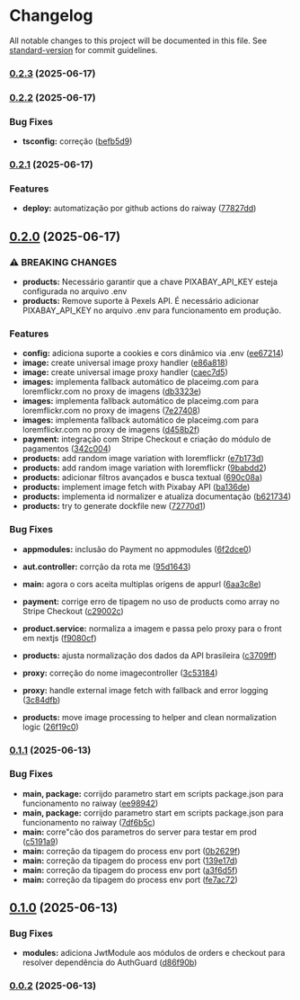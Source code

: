 # Changelog

All notable changes to this project will be documented in this file. See [standard-version](https://github.com/conventional-changelog/standard-version) for commit guidelines.

### [0.2.3](https://github.com/4snt/backend-in8-nest/compare/v0.2.2...v0.2.3) (2025-06-17)

### [0.2.2](https://github.com/4snt/backend-in8-nest/compare/v0.2.1...v0.2.2) (2025-06-17)


### Bug Fixes

* **tsconfig:** correção ([befb5d9](https://github.com/4snt/backend-in8-nest/commit/befb5d963c5b26b2a4fdfdca9029fe65518ad4c9))

### [0.2.1](https://github.com/4snt/backend-in8-nest/compare/v0.2.0...v0.2.1) (2025-06-17)


### Features

* **deploy:** automatização por github actions do raiway ([77827dd](https://github.com/4snt/backend-in8-nest/commit/77827dddef206ee87135eb634049da27d8e03b7a))

## [0.2.0](https://github.com/4snt/backend-in8-nest/compare/v0.1.1...v0.2.0) (2025-06-17)


### ⚠ BREAKING CHANGES

* **products:** Necessário garantir que a chave PIXABAY_API_KEY esteja configurada no arquivo .env
* **products:** Remove suporte à Pexels API. É necessário adicionar PIXABAY_API_KEY no arquivo .env para funcionamento em produção.

### Features

* **config:** adiciona suporte a cookies e cors dinâmico via .env ([ee67214](https://github.com/4snt/backend-in8-nest/commit/ee67214190dc185ae5f20996f1afeb892b5661a2))
* **image:** create universal image proxy handler ([e86a818](https://github.com/4snt/backend-in8-nest/commit/e86a8189752297afcdc2c6346839c6176f2db8b6))
* **image:** create universal image proxy handler ([caec7d5](https://github.com/4snt/backend-in8-nest/commit/caec7d5a1a8bd811965cf9407607c4096693c484))
* **images:** implementa fallback automático de placeimg.com para loremflickr.com no proxy de imagens ([db3323e](https://github.com/4snt/backend-in8-nest/commit/db3323edc146d54eaaa4033e113b3a1737c1117a))
* **images:** implementa fallback automático de placeimg.com para loremflickr.com no proxy de imagens ([7e27408](https://github.com/4snt/backend-in8-nest/commit/7e2740894b53b1918159a33699ef230e1299f835))
* **images:** implementa fallback automático de placeimg.com para loremflickr.com no proxy de imagens ([d458b2f](https://github.com/4snt/backend-in8-nest/commit/d458b2ffe9b01498ccb03251d087e08e7db4a0a8))
* **payment:** integração com Stripe Checkout e criação do módulo de pagamentos ([342c004](https://github.com/4snt/backend-in8-nest/commit/342c004729c0e381ae8ddeee01c3db5056168370))
* **products:** add random image variation with loremflickr ([e7b173d](https://github.com/4snt/backend-in8-nest/commit/e7b173df36b1c8e51d22d190c16b986af3b6c049))
* **products:** add random image variation with loremflickr ([9babdd2](https://github.com/4snt/backend-in8-nest/commit/9babdd2e1be9c818efd9b8a6d23ba15fd98ad3ef))
* **products:** adicionar filtros avançados e busca textual ([690c08a](https://github.com/4snt/backend-in8-nest/commit/690c08a1b44817eb22a70e2c3aa404d8030c26db))
* **products:** implement image fetch with Pixabay API ([ba136de](https://github.com/4snt/backend-in8-nest/commit/ba136dee2c4ba26341eac13c651858c5f0f624ce))
* **products:** implementa id normalizer e atualiza documentação ([b621734](https://github.com/4snt/backend-in8-nest/commit/b621734cc64b8b97b564348406f8d82d9260a69d))
* **products:** try to generate dockfile new ([72770d1](https://github.com/4snt/backend-in8-nest/commit/72770d1adc971c8ff54d1ff3f770f74143de558a))


### Bug Fixes

* **appmodules:** inclusão do Payment no appmodules ([6f2dce0](https://github.com/4snt/backend-in8-nest/commit/6f2dce09d89206f8e98b0c838bdd9a3c225fdbf2))
* **aut.controller:** corrção da rota me ([95d1643](https://github.com/4snt/backend-in8-nest/commit/95d16430fccffbbcd49f3c57b8a716884abecc59))
* **main:** agora o cors aceita multiplas origens de appurl ([6aa3c8e](https://github.com/4snt/backend-in8-nest/commit/6aa3c8e5f944fe4864a6c9e77cd8cb7e8b1587f0))
* **payment:** corrige erro de tipagem no uso de products como array no Stripe Checkout ([c29002c](https://github.com/4snt/backend-in8-nest/commit/c29002c7b4918140a0f9fbae16f8b0aad014c069))
* **product.service:** normaliza a imagem e passa pelo proxy para o front em nextjs ([f9080cf](https://github.com/4snt/backend-in8-nest/commit/f9080cf2454a1f6d2d95f45845401169b7bd57e7))
* **products:** ajusta normalização dos dados da API brasileira ([c3709ff](https://github.com/4snt/backend-in8-nest/commit/c3709ff64d06f4302cf63a661f046dc8fb247158))
* **proxy:** correção do nome imagecontroller ([3c53184](https://github.com/4snt/backend-in8-nest/commit/3c5318461a2bfa59bcf6e89f909d85cc265b2202))
* **proxy:** handle external image fetch with fallback and error logging ([3c84dfb](https://github.com/4snt/backend-in8-nest/commit/3c84dfb277d8210df3813c9b505d08d56e4cc363))


* **products:** move image processing to helper and clean normalization logic ([26f19c0](https://github.com/4snt/backend-in8-nest/commit/26f19c04ae88ba55e7b629345bb8368d9d1d6c65))

### [0.1.1](https://github.com/4snt/backend-in8-nest/compare/v0.1.0...v0.1.1) (2025-06-13)


### Bug Fixes

* **main, package:** corrijdo parametro start em scripts package.json para funcionamento no raiway ([ee98942](https://github.com/4snt/backend-in8-nest/commit/ee98942edb617a308d5556f8ef935a7d68222ee8))
* **main, package:** corrijdo parametro start em scripts package.json para funcionamento no raiway ([7df6b5c](https://github.com/4snt/backend-in8-nest/commit/7df6b5c89af0c6f6f14da461aaec0949b8ee3ecc))
* **main:** corre"cão dos parametros do server para testar em prod ([c5191a9](https://github.com/4snt/backend-in8-nest/commit/c5191a95e0b2d70545d6ef9cc18246a4aa270af7))
* **main:** correção da tipagem do process env port ([0b2629f](https://github.com/4snt/backend-in8-nest/commit/0b2629fbd0798c6f4f970a9c976f3465a1bb21ab))
* **main:** correção da tipagem do process env port ([139e17d](https://github.com/4snt/backend-in8-nest/commit/139e17dd3fe5c162c1b630ffca1f187428ce38c9))
* **main:** correção da tipagem do process env port ([a3f6d5f](https://github.com/4snt/backend-in8-nest/commit/a3f6d5ff1eb16ca73709ef34220a991414311230))
* **main:** correção da tipagem do process env port ([fe7ac72](https://github.com/4snt/backend-in8-nest/commit/fe7ac724531af38bc3b2b81b172b6cf8973d1d6e))

## [0.1.0](https://github.com/4snt/backend-in8-nest/compare/v0.0.2...v0.1.0) (2025-06-13)


### Bug Fixes

* **modules:** adiciona JwtModule aos módulos de orders e checkout para resolver dependência do AuthGuard ([d86f90b](https://github.com/4snt/backend-in8-nest/commit/d86f90bb80780961bc7ec43dfdcd2e88acc15364))

### [0.0.2](https://github.com/4snt/backend-in8-nest/compare/v1.0.0...v0.0.2) (2025-06-13)

